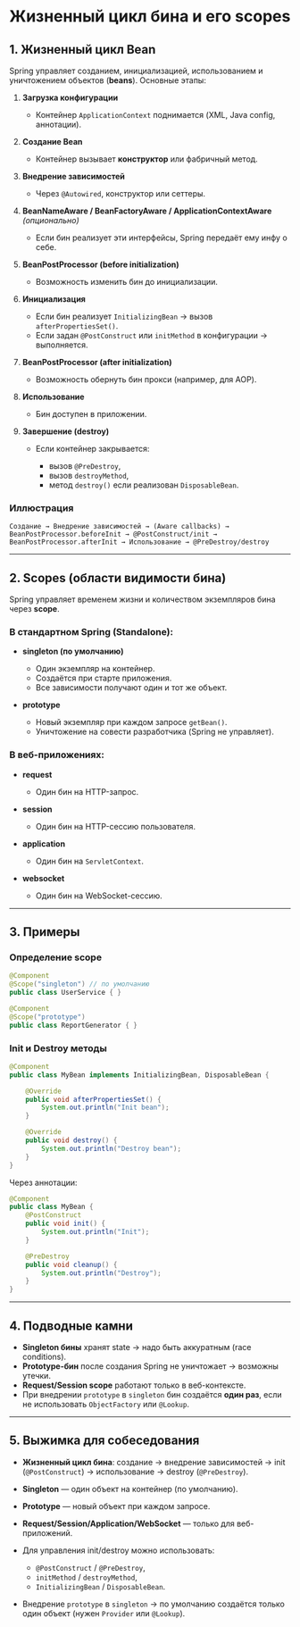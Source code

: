 # Жизненный цикл бина и его scopes

## 1. Жизненный цикл Bean

Spring управляет созданием, инициализацией, использованием и уничтожением объектов (**beans**).
Основные этапы:

1. **Загрузка конфигурации**

    * Контейнер `ApplicationContext` поднимается (XML, Java config, аннотации).

2. **Создание Bean**

    * Контейнер вызывает **конструктор** или фабричный метод.

3. **Внедрение зависимостей**

    * Через `@Autowired`, конструктор или сеттеры.

4. **BeanNameAware / BeanFactoryAware / ApplicationContextAware** *(опционально)*

    * Если бин реализует эти интерфейсы, Spring передаёт ему инфу о себе.

5. **BeanPostProcessor (before initialization)**

    * Возможность изменить бин до инициализации.

6. **Инициализация**

    * Если бин реализует `InitializingBean` → вызов `afterPropertiesSet()`.
    * Если задан `@PostConstruct` или `initMethod` в конфигурации → выполняется.

7. **BeanPostProcessor (after initialization)**

    * Возможность обернуть бин прокси (например, для AOP).

8. **Использование**

    * Бин доступен в приложении.

9. **Завершение (destroy)**

    * Если контейнер закрывается:

        * вызов `@PreDestroy`,
        * вызов `destroyMethod`,
        * метод `destroy()` если реализован `DisposableBean`.

### Иллюстрация

```
Создание → Внедрение зависимостей → (Aware callbacks) → 
BeanPostProcessor.beforeInit → @PostConstruct/init → 
BeanPostProcessor.afterInit → Использование → @PreDestroy/destroy
```

---

## 2. Scopes (области видимости бина)

Spring управляет временем жизни и количеством экземпляров бина через **scope**.

### В стандартном Spring (Standalone):

* **singleton (по умолчанию)**

    * Один экземпляр на контейнер.
    * Создаётся при старте приложения.
    * Все зависимости получают один и тот же объект.

* **prototype**

    * Новый экземпляр при каждом запросе `getBean()`.
    * Уничтожение на совести разработчика (Spring не управляет).

### В веб-приложениях:

* **request**

    * Один бин на HTTP-запрос.
* **session**

    * Один бин на HTTP-сессию пользователя.
* **application**

    * Один бин на `ServletContext`.
* **websocket**

    * Один бин на WebSocket-сессию.

---

## 3. Примеры

### Определение scope

```java
@Component
@Scope("singleton") // по умолчанию
public class UserService { }
```

```java
@Component
@Scope("prototype")
public class ReportGenerator { }
```

### Init и Destroy методы

```java
@Component
public class MyBean implements InitializingBean, DisposableBean {

    @Override
    public void afterPropertiesSet() {
        System.out.println("Init bean");
    }

    @Override
    public void destroy() {
        System.out.println("Destroy bean");
    }
}
```

Через аннотации:

```java
@Component
public class MyBean {
    @PostConstruct
    public void init() {
        System.out.println("Init");
    }

    @PreDestroy
    public void cleanup() {
        System.out.println("Destroy");
    }
}
```

---

## 4. Подводные камни

* **Singleton бины** хранят state → надо быть аккуратным (race conditions).
* **Prototype-бин** после создания Spring не уничтожает → возможны утечки.
* **Request/Session scope** работают только в веб-контексте.
* При внедрении `prototype` в `singleton` бин создаётся **один раз**, если не использовать `ObjectFactory` или `@Lookup`.

---

## 5. Выжимка для собеседования

* **Жизненный цикл бина**: создание → внедрение зависимостей → init (`@PostConstruct`) → использование → destroy (`@PreDestroy`).
* **Singleton** — один объект на контейнер (по умолчанию).
* **Prototype** — новый объект при каждом запросе.
* **Request/Session/Application/WebSocket** — только для веб-приложений.
* Для управления init/destroy можно использовать:

    * `@PostConstruct` / `@PreDestroy`,
    * `initMethod` / `destroyMethod`,
    * `InitializingBean` / `DisposableBean`.
* Внедрение `prototype` в `singleton` → по умолчанию создаётся только один объект (нужен `Provider` или `@Lookup`).
